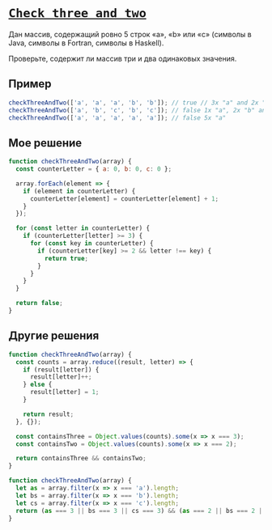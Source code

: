 # [`Check three and two`](../../index.md)

Дан массив, содержащий ровно 5 строк «a», «b» или «c» (символы в Java, символы в Fortran, символы в Haskell).

Проверьте, содержит ли массив три и два одинаковых значения.

## Пример

```js
checkThreeAndTwo(['a', 'a', 'a', 'b', 'b']); // true // 3x "a" and 2x "b"
checkThreeAndTwo(['a', 'b', 'c', 'b', 'c']); // false 1x "a", 2x "b" and 2x "c"
checkThreeAndTwo(['a', 'a', 'a', 'a', 'a']); // false 5x "a"
```

## Мое решение

```js
function checkThreeAndTwo(array) {
  const counterLetter = { a: 0, b: 0, c: 0 };

  array.forEach(element => {
    if (element in counterLetter) {
      counterLetter[element] = counterLetter[element] + 1;
    }
  });

  for (const letter in counterLetter) {
    if (counterLetter[letter] >= 3) {
      for (const key in counterLetter) {
        if (counterLetter[key] >= 2 && letter !== key) {
          return true;
        }
      }
    }
  }

  return false;
}
```

## Другие решения

```js
function checkThreeAndTwo(array) {
  const counts = array.reduce((result, letter) => {
    if (result[letter]) {
      result[letter]++;
    } else {
      result[letter] = 1;
    }

    return result;
  }, {});

  const containsThree = Object.values(counts).some(x => x === 3);
  const containsTwo = Object.values(counts).some(x => x === 2);

  return containsThree && containsTwo;
}
```

```js
function checkThreeAndTwo(array) {
  let as = array.filter(x => x === 'a').length;
  let bs = array.filter(x => x === 'b').length;
  let cs = array.filter(x => x === 'c').length;
  return (as === 3 || bs === 3 || cs === 3) && (as === 2 || bs === 2 || cs === 2);
}
```
